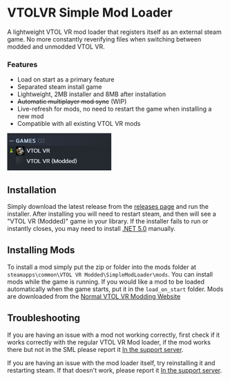 # VTOLVR Simple Mod Loader

A lightweight VTOL VR mod loader that registers itself as an external steam game. No more constantly reverifying files when switching between modded and unmodded VTOL VR.

### Features

-  Load on start as a primary feature
-  Separated steam install game
-  Lightweight, 2MB installer and 8MB after installation
-  ~~Automatic multiplayer mod sync~~ (WIP)
-  Live-refresh for mods, no need to restart the game when installing a new mod
-  Compatible with all existing VTOL VR mods

![Modded install next to regular install](readme_steam_image.png)

## Installation

Simply download the latest release from the [releases page](https://github.com/Strikeeaglechase/VTOLVR_SimpleModLoader/releases) and run the installer. After installing you will need to restart steam, and then will see a "VTOL VR (Modded)" game in your library. If the installer fails to run or instantly closes, you may need to install [.NET 5.0](https://dotnet.microsoft.com/en-us/download/dotnet/thank-you/runtime-5.0.17-windows-x64-installer) manually.

## Installing Mods

To install a mod simply put the zip or folder into the mods folder at `steamapps\common\VTOL VR Modded\SimpleModLoader\mods`. You can install mods while the game is running. If you would like a mod to be loaded automatically when the game starts, put it in the `load_on_start` folder.
Mods are downloaded from the [Normal VTOL VR Modding Website](https://vtolvr-mods.com/mods)

## Troubleshooting

If you are having an issue with a mod not working correctly, first check if it works correctly with the regular VTOL VR Mod loader, if the mod works there but not in the SML please report it [In the support server](https://discord.gg/yQ8ZW8cQRt).

If you are having an issue with the mod loader itself, try reinstalling it and restarting steam. If that doesn't work, please report it [In the support server](https://discord.gg/yQ8ZW8cQRt).
